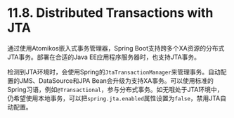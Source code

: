 # 11.8. Distributed Transactions with JTA

通过使用Atomikos嵌入式事务管理器，Spring Boot支持跨多个XA资源的分布式JTA事务。部署在合适的Java EE应用程序服务器时，也支持JTA事务。

检测到JTA环境时，会使用Spring的`JtaTransactionManager`来管理事务。自动配置的JMS、DataSource和JPA Bean会升级为支持XA事务。可以使用标准的Spring习语，例如`@Transactional`，参与分布式事务。如无哦处于JTA环境中，仍希望使用本地事务，可以把`spring.jta.enabled`属性设置为`false`，禁用JTA自动配置。
